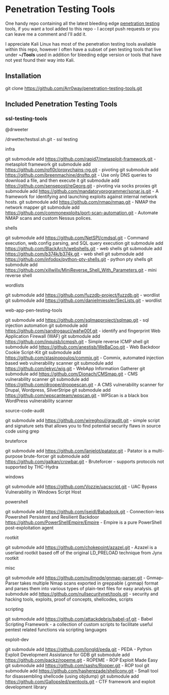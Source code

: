 # Penetration Testing Tools

One handy repo containing all the latest bleeding edge [penetration testing](https://www.aptive.co.uk/penetration-testing/) tools, if you want a tool added to this repo - I accept push requests or you can leave me a comment and I'll add it. 

I appreciate Kali Linux has most of the penetration testing tools available within this repo, however I often have a subset of pen testing tools that live under **~/Tools** used in addition for bleeding edge version or tools that have not yest found their way into Kali.   

## Installation 

git clone https://github.com/Arr0way/penetration-testing-tools.git

## Included Penetration Testing Tools

### ssl-testing-tools

@drweeter 

/drwetter/testssl.sh.git - ssl testing

infra

git submodule add https://github.com/rapid7/metasploit-framework.git - metasploit framework
git submodule add https://github.com/rofl0r/proxychains-ng.git - pivoting
git submodule add https://github.com/breenmachine/dnsftp.git - Use only DNS queries to download a file, and then execute it
git submodule add https://github.com/sensepost/reGeorg.git - pivoting via socks proxies
git submodule add https://github.com/mandatoryprogrammer/sonar.js.git - A framework for identifying and launching exploits against internal network hosts.
git submodule add https://github.com/nmap/nmap.git - NMAP the network mapper
git submodule add https://github.com/commonexploits/port-scan-automation.git - Automate NMAP scans and custom Nessus polices.

shells

git submodule add https://github.com/NetSPI/cmdsql.git - Command execution, web.config parsing, and SQL query execution
git submodule add https://github.com/BlackArch/webshells.git - web shells
git submodule add https://github.com/b374k/b374k.git - web shell
git submodule add https://github.com/infodox/python-pty-shells.git - python pty shells
git submodule add https://github.com/xillwillx/MiniReverse_Shell_With_Parameters.git - mini reverse shell

wordlists

git submodule add https://github.com/fuzzdb-project/fuzzdb.git - wordlist
git submodule add https://github.com/danielmiessler/SecLists.git - wordlist

web-app-pen-testing-tools

git submodule add https://github.com/sqlmapproject/sqlmap.git - sql injection automation
git submodule add https://github.com/sandrogauci/wafw00f.git - identify and fingerprint Web Application Firewall (WAF)
git submodule add https://github.com/inquisb/icmpsh.git - Simple reverse ICMP shell
git submodule add https://github.com/anestisb/WeBaCoo.git - Web Backdoor Cookie Script-Kit
git submodule add https://github.com/stasinopoulos/commix.git - Commix, automated injection based web vulnerability scanner
git submodule add https://github.com/jekyc/wig.git  - WebApp Information Gatherer
git submodule add https://github.com/Dionach/CMSmap.git - CMS vulnerability scanner
git submodule add https://github.com/droope/droopescan.git - A CMS vulnerability scanner for Drupal, Wordpress, SilverStripe
git submodule add https://github.com/wpscanteam/wpscan.git - WPScan is a black box WordPress vulnerability scanner

source-code-audit

git submodule add https://github.com/wireghoul/graudit.git - simple script and signature sets that allows you to find potential
security flaws in source code using grep

bruteforce

git submodule add https://github.com/lanjelot/patator.git - Patator is a multi-purpose brute-forcer
git submodule add https://github.com/galkan/crowbar.git - Bruteforcer - supports protocols not supported by THC-Hydra

windows

git submodule add https://github.com/Vozzie/uacscript.git - UAC Bypass Vulnerability in Windows Script Host

powershell

git submodule add https://github.com/jseidl/Babadook.git - Connection-less Powershell Persistent and Resilient Backdoor
https://github.com/PowerShellEmpire/Empire - Empire is a pure PowerShell post-exploitation agent

rootkit

git submodule add https://github.com/chokepoint/azazel.git - Azazel is a userland rootkit based off of the original LD_PRELOAD technique from Jynx rootkit

misc

git submodule add https://github.com/nullmode/gnmap-parser.git - Gnmap-Parser takes multiple Nmap scans exported in greppable (.gnmap) format and parses them into various types of plain-text files for easy analysis.
git submodule add https://github.com/nullsecuritynet/tools.git - security and hacking tools, exploits, proof of concepts, shellcodes, scripts

scripting

git submodule add https://github.com/attackdebris/babel-sf.git - Babel Scripting Framework - a collection of custom scripts to facilitate useful pentest related functions via scripting languages

exploit-dev

git submodule add https://github.com/longld/peda.git - PEDA - Python Exploit Development Assistance for GDB
git submodule add https://github.com/packz/ropeme.git - ROPEME - ROP Exploit Made Easy
git submodule add https://github.com/sashs/Ropper.git - ROP tool
git submodule add https://github.com/hasherezade/shellconv.git - Small tool for disassembling shellcode (using objdump)
git submodule add https://github.com/Gallopsled/pwntools.git - CTF framework and exploit development library
